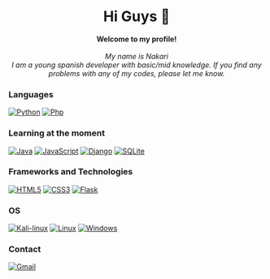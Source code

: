 <h1 align="center"> Hi Guys 👋 </h1>


<p align="center">
    <b>Welcome to my profile!</b><br><br>
    <i>
     My name is Nakari<br>
     I am a young spanish developer with basic/mid knowledge. If you find any problems with any of my codes, please let me know.
    </i><br>

### Languages
[![Python](https://img.shields.io/badge/python-black?style=for-the-badge&logo=python)](https://github.com/Nakaril)
[![Php](https://img.shields.io/badge/php-black?style=for-the-badge&logo=php)](https://github.com/Nakaril)

### Learning at the moment
[![Java](https://img.shields.io/badge/java-black?style=for-the-badge&logo=gnu-java&logoColor=white)](https://github.com/Nakaril)
[![JavaScript](https://img.shields.io/badge/javascript-black?style=for-the-badge&logo=javascript)](https://github.com/Nakaril)
[![Django](https://img.shields.io/badge/django-black?style=for-the-badge&logo=django)](https://github.com/Nakaril)
[![SQLite](https://img.shields.io/badge/sql-black?style=for-the-badge&logo=mysql)](https://github.com/Nakaril)

    
### Frameworks and Technologies
[![HTML5](https://img.shields.io/badge/html5-black?style=for-the-badge&logo=html5)](https://github.com/Nakaril)
[![CSS3](https://img.shields.io/badge/css-black?style=for-the-badge&logo=css3)](https://github.com/Nakaril)
[![Flask](https://img.shields.io/badge/flask-black?style=for-the-badge&logo=flask)](https://github.com/Nakaril)

### OS
[![Kali-linux](https://img.shields.io/badge/kali-black?style=for-the-badge&logo=Kali-linux)](https://github.com/Nakaril)
[![Linux](https://img.shields.io/badge/linux-black?style=for-the-badge&logo=Linux)](https://github.com/Nakaril)
[![Windows](https://img.shields.io/badge/Windows-black?style=for-the-badge&logo=Windows)](https://github.com/Nakaril)
    
    
### Contact
[![Gmail](https://img.shields.io/badge/Gmail-black?style=for-the-badge&logo=Gmail)](mailto:pablolucea63@gmail.com) 
    
